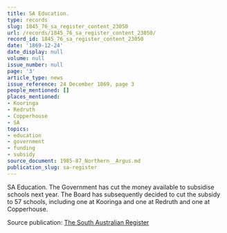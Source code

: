 ```yaml
---
title: SA Education.
type: records
slug: 1845_76_sa_register_content_23050
url: /records/1845_76_sa_register_content_23050/
record_id: 1845_76_sa_register_content_23050
date: '1869-12-24'
date_display: null
volume: null
issue_number: null
page: '3'
article_type: news
issue_reference: 24 December 1869, page 3
people_mentioned: []
places_mentioned:
- Kooringa
- Redruth
- Copperhouse
- SA
topics:
- education
- government
- funding
- subsidy
source_document: 1985-87_Northern__Argus.md
publication_slug: sa-register
---
```


SA Education.  The Government has cut the money available to subsidise schools next year.  The Board has subsequently decided to cut the subsidy to 57 schools, including one at Kooringa and one at Redruth and one at Copperhouse.

Source publication: [The South Australian Register](/publications/sa-register/)
